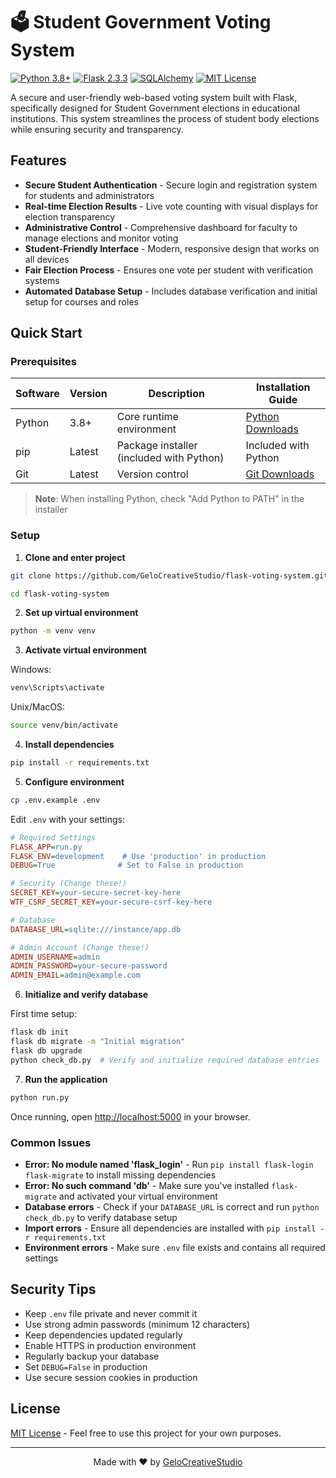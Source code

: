 # 🗳️ Student Government Voting System

[![Python 3.8+](https://img.shields.io/badge/python-3.8+-blue.svg)](https://www.python.org/downloads/)
[![Flask 2.3.3](https://img.shields.io/badge/flask-2.3.3-green.svg)](https://flask.palletsprojects.com/)
[![SQLAlchemy](https://img.shields.io/badge/SQLAlchemy-2.0.23-orange.svg)](https://www.sqlalchemy.org/)
[![MIT License](https://img.shields.io/badge/license-MIT-blue.svg)](LICENSE)

A secure and user-friendly web-based voting system built with Flask, specifically designed for Student Government elections in educational institutions. This system streamlines the process of student body elections while ensuring security and transparency.

## Features

- **Secure Student Authentication** - Secure login and registration system for students and administrators
- **Real-time Election Results** - Live vote counting with visual displays for election transparency
- **Administrative Control** - Comprehensive dashboard for faculty to manage elections and monitor voting
- **Student-Friendly Interface** - Modern, responsive design that works on all devices
- **Fair Election Process** - Ensures one vote per student with verification systems
- **Automated Database Setup** - Includes database verification and initial setup for courses and roles

## Quick Start

### Prerequisites

| Software | Version | Description | Installation Guide |
|----------|---------|-------------|-------------------|
| Python   | 3.8+    | Core runtime environment | [Python Downloads](https://www.python.org/downloads/) |
| pip      | Latest  | Package installer (included with Python) | Included with Python |
| Git      | Latest  | Version control | [Git Downloads](https://git-scm.com/downloads) |

> **Note**: When installing Python, check "Add Python to PATH" in the installer

### Setup

1. **Clone and enter project**
```bash
git clone https://github.com/GeloCreativeStudio/flask-voting-system.git
```
```bash
cd flask-voting-system
```

2. **Set up virtual environment**
```bash
python -m venv venv
```

3. **Activate virtual environment**

Windows:
```bash
venv\Scripts\activate
```

Unix/MacOS:
```bash
source venv/bin/activate
```

4. **Install dependencies**
```bash
pip install -r requirements.txt
```

5. **Configure environment**
```bash
cp .env.example .env
```

Edit `.env` with your settings:
```ini
# Required Settings
FLASK_APP=run.py
FLASK_ENV=development    # Use 'production' in production
DEBUG=True              # Set to False in production

# Security (Change these!)
SECRET_KEY=your-secure-secret-key-here
WTF_CSRF_SECRET_KEY=your-secure-csrf-key-here

# Database
DATABASE_URL=sqlite:///instance/app.db

# Admin Account (Change these!)
ADMIN_USERNAME=admin
ADMIN_PASSWORD=your-secure-password
ADMIN_EMAIL=admin@example.com
```

6. **Initialize and verify database**

First time setup:
```bash
flask db init
flask db migrate -m "Initial migration"
flask db upgrade
python check_db.py  # Verify and initialize required database entries
```

7. **Run the application**
```bash
python run.py
```

Once running, open [http://localhost:5000](http://localhost:5000) in your browser.

### Common Issues

- **Error: No module named 'flask_login'** - Run `pip install flask-login flask-migrate` to install missing dependencies
- **Error: No such command 'db'** - Make sure you've installed `flask-migrate` and activated your virtual environment
- **Database errors** - Check if your `DATABASE_URL` is correct and run `python check_db.py` to verify database setup
- **Import errors** - Ensure all dependencies are installed with `pip install -r requirements.txt`
- **Environment errors** - Make sure `.env` file exists and contains all required settings

## Security Tips

- Keep `.env` file private and never commit it
- Use strong admin passwords (minimum 12 characters)
- Keep dependencies updated regularly
- Enable HTTPS in production environment
- Regularly backup your database
- Set `DEBUG=False` in production
- Use secure session cookies in production

## License

[MIT License](LICENSE) - Feel free to use this project for your own purposes.

---
<p align="center">Made with ❤️ by <a href="https://github.com/GeloCreativeStudio">GeloCreativeStudio</a></p>